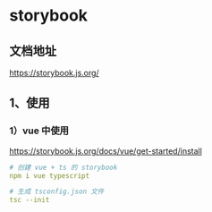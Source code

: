 # storybook

## 文档地址

https://storybook.js.org/

##  1、使用

### 1）vue 中使用

https://storybook.js.org/docs/vue/get-started/install

```yaml
# 创建 vue + ts 的 storybook
npm i vue typescript

# 生成 tsconfig.json 文件
tsc --init

```
